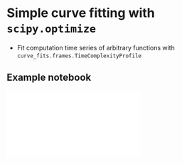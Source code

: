 # Simple curve fitting with `scipy.optimize`
* Fit computation time series of arbitrary functions with `curve_fits.frames.TimeComplexityProfile`

## Example notebook
![Set methods - time profile stair fits](example-ipynb.pdf "Set methods - time profile stair fits")
